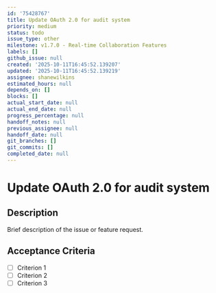 ```yaml
---
id: '75428767'
title: Update OAuth 2.0 for audit system
priority: medium
status: todo
issue_type: other
milestone: v1.7.0 - Real-time Collaboration Features
labels: []
github_issue: null
created: '2025-10-11T16:45:52.139207'
updated: '2025-10-11T16:45:52.139219'
assignee: shanewilkins
estimated_hours: null
depends_on: []
blocks: []
actual_start_date: null
actual_end_date: null
progress_percentage: null
handoff_notes: null
previous_assignee: null
handoff_date: null
git_branches: []
git_commits: []
completed_date: null
---
```


# Update OAuth 2.0 for audit system

## Description

Brief description of the issue or feature request.

## Acceptance Criteria

- [ ] Criterion 1
- [ ] Criterion 2
- [ ] Criterion 3